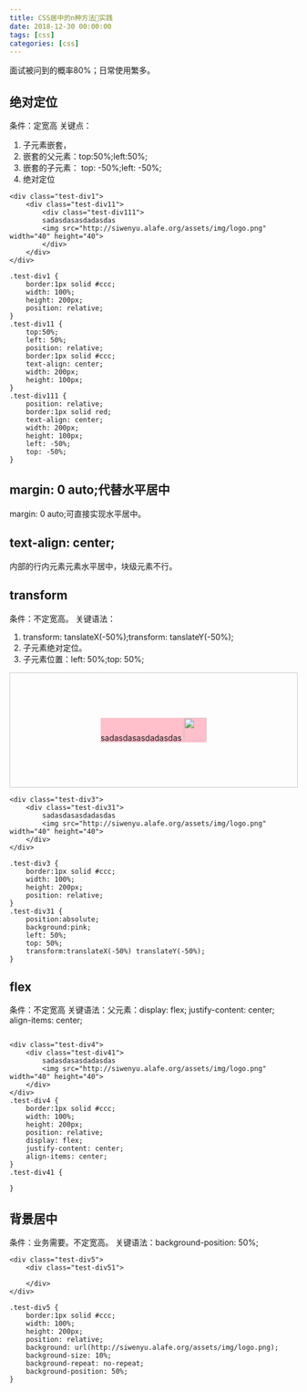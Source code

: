 ```yaml
---
title: CSS居中的n种方法实践
date: 2018-12-30 00:00:00
tags: [css]
categories: [css]
---
```


面试被问到的概率80%；日常使用繁多。

## 绝对定位

条件：定宽高
关键点：
1. 子元素嵌套，
2. 嵌套的父元素：top:50%;left:50%;
3. 嵌套的子元素： top: -50%;left: -50%;
3. 绝对定位

```
<div class="test-div1">
    <div class="test-div11">
        <div class="test-div111">
        sadasdasasdadasdas 
        <img src="http://siwenyu.alafe.org/assets/img/logo.png" width="40" height="40">
        </div>
    </div>
</div>

.test-div1 {
    border:1px solid #ccc;
    width: 100%;
    height: 200px;
    position: relative;
}
.test-div11 {
    top:50%;
    left: 50%;
    position: relative;
    border:1px solid #ccc;
    text-align: center;
    width: 200px;
    height: 100px;
}
.test-div111 {
    position: relative;
    border:1px solid red;
    text-align: center;
    width: 200px;
    height: 100px;
    left: -50%;
    top: -50%;
}
```

## margin: 0 auto;代替水平居中

margin: 0 auto;可直接实现水平居中。

## text-align: center; 

内部的行内元素元素水平居中，块级元素不行。

## transform

条件：不定宽高。
关键语法：
1. transform: tanslateX(-50%);transform: tanslateY(-50%);
2. 子元素绝对定位。
3. 子元素位置：left: 50%;top: 50%;

<div class="test-div3">
    <div class="test-div31">
        sadasdasasdadasdas 
        <img src="http://siwenyu.alafe.org/assets/img/logo.png" width="40" height="40">
    </div>
</div>
<style>
.test-div3 {
    border:1px solid #ccc;
    width: 100%;
    height: 200px;
    position: relative;
}
.test-div31 {
    position:absolute; 
    background:pink; 
    left: 50%; 
    top: 50%;  
    transform:translateX(-50%) translateY(-50%); 
}
</style>

```
<div class="test-div3">
    <div class="test-div31">
        sadasdasasdadasdas 
        <img src="http://siwenyu.alafe.org/assets/img/logo.png" width="40" height="40">
    </div>
</div>

.test-div3 {
    border:1px solid #ccc;
    width: 100%;
    height: 200px;
    position: relative;
}
.test-div31 {
    position:absolute; 
    background:pink; 
    left: 50%; 
    top: 50%;  
    transform:translateX(-50%) translateY(-50%); 
}
```

## flex

条件：不定宽高
关键语法：父元素：display: flex; justify-content: center; align-items: center;

```

<div class="test-div4">
    <div class="test-div41">
        sadasdasasdadasdas 
        <img src="http://siwenyu.alafe.org/assets/img/logo.png" width="40" height="40">
    </div>
</div>
.test-div4 {
    border:1px solid #ccc;
    width: 100%;
    height: 200px;
    position: relative;
    display: flex;
    justify-content: center;
    align-items: center;
}
.test-div41 {
    
}

```

## 背景居中

条件：业务需要。不定宽高。
关键语法：background-position: 50%;

```
<div class="test-div5">
    <div class="test-div51">
        
    </div>
</div>

.test-div5 {
    border:1px solid #ccc;
    width: 100%;
    height: 200px;
    position: relative;
    background: url(http://siwenyu.alafe.org/assets/img/logo.png);
    background-size: 10%;
    background-repeat: no-repeat;
    background-position: 50%;
}

```

